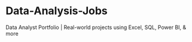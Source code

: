 # Data-Analysis-Jobs
Data Analyst Portfolio | Real-world projects using Excel, SQL, Power BI, &amp; more
